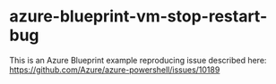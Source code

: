 # azure-blueprint-vm-stop-restart-bug
This is an Azure Blueprint example reproducing issue described here: https://github.com/Azure/azure-powershell/issues/10189
